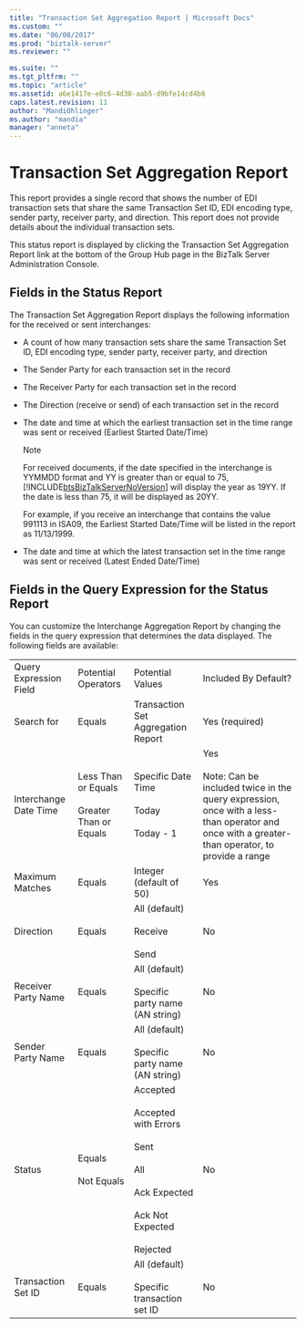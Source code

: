 ```yaml
---
title: "Transaction Set Aggregation Report | Microsoft Docs"
ms.custom: ""
ms.date: "06/08/2017"
ms.prod: "biztalk-server"
ms.reviewer: ""

ms.suite: ""
ms.tgt_pltfrm: ""
ms.topic: "article"
ms.assetid: a6e1417e-e0c6-4d30-aab5-d9bfe14cd4b8
caps.latest.revision: 11
author: "MandiOhlinger"
ms.author: "mandia"
manager: "anneta"
---
```

# Transaction Set Aggregation Report
This report provides a single record that shows the number of EDI transaction sets that share the same Transaction Set ID, EDI encoding type, sender party, receiver party, and direction. This report does not provide details about the individual transaction sets.  
  
 This status report is displayed by clicking the Transaction Set Aggregation Report link at the bottom of the Group Hub page in the BizTalk Server Administration Console.  
  
## Fields in the Status Report  
 The Transaction Set Aggregation Report displays the following information for the received or sent interchanges:  
  
- A count of how many transaction sets share the same Transaction Set ID, EDI encoding type, sender party, receiver party, and direction  
  
- The Sender Party for each transaction set in the record  
  
- The Receiver Party for each transaction set in the record  
  
- The Direction (receive or send) of each transaction set in the record  
  
- The date and time at which the earliest transaction set in the time range was sent or received (Earliest Started Date/Time)  
  
  > [!NOTE]
  >  For received documents, if the date specified in the interchange is YYMMDD format and YY is greater than or equal to 75, [!INCLUDE[btsBizTalkServerNoVersion](../includes/btsbiztalkservernoversion-md.md)] will display the year as 19YY. If the date is less than 75, it will be displayed as 20YY.  
  > 
  >  For example, if you receive an interchange that contains the value 991113 in ISA09, the Earliest Started Date/Time will be listed in the report as 11/13/1999.  
  
- The date and time at which the latest transaction set in the time range was sent or received (Latest Ended Date/Time)  
  
## Fields in the Query Expression for the Status Report  
 You can customize the Interchange Aggregation Report by changing the fields in the query expression that determines the data displayed. The following fields are available:  
  
|||||  
|-|-|-|-|  
|Query Expression Field|Potential Operators|Potential Values|Included By Default?|  
|Search for|Equals|Transaction Set Aggregation Report|Yes (required)|  
|Interchange Date Time|Less Than or Equals<br /><br /> Greater Than or Equals|Specific Date Time<br /><br /> Today<br /><br /> Today - 1|Yes<br /><br /> Note: Can be included twice in the query expression, once with a less-than operator and once with  a greater-than operator, to provide a range|  
|Maximum Matches|Equals|Integer (default of 50)|Yes|  
|Direction|Equals|All (default)<br /><br /> Receive<br /><br /> Send|No|  
|Receiver Party Name|Equals|All (default)<br /><br /> Specific party name (AN string)|No|  
|Sender Party Name|Equals|All (default)<br /><br /> Specific party name (AN string)|No|  
|Status|Equals<br /><br /> Not Equals|Accepted<br /><br /> Accepted with Errors<br /><br /> Sent<br /><br /> All<br /><br /> Ack Expected<br /><br /> Ack Not Expected<br /><br /> Rejected|No|  
|Transaction Set ID|Equals|All (default)<br /><br /> Specific transaction set ID|No|  
  
